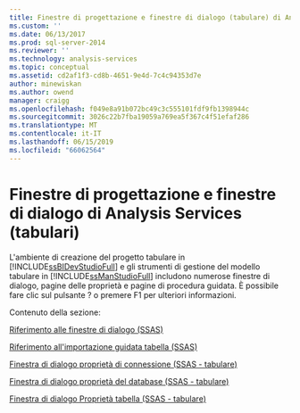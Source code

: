 ```yaml
---
title: Finestre di progettazione e finestre di dialogo (tabulare) di Analysis Services | Microsoft Docs
ms.custom: ''
ms.date: 06/13/2017
ms.prod: sql-server-2014
ms.reviewer: ''
ms.technology: analysis-services
ms.topic: conceptual
ms.assetid: cd2af1f3-cd8b-4651-9e4d-7c4c94353d7e
author: minewiskan
ms.author: owend
manager: craigg
ms.openlocfilehash: f049e8a91b072bc49c3c555101fdf9fb1398944c
ms.sourcegitcommit: 3026c22b7fba19059a769ea5f367c4f51efaf286
ms.translationtype: MT
ms.contentlocale: it-IT
ms.lasthandoff: 06/15/2019
ms.locfileid: "66062564"
---
```

# <a name="analysis-services-designers-and-dialog-boxes-tabular"></a>Finestre di progettazione e finestre di dialogo di Analysis Services (tabulari)
  L'ambiente di creazione del progetto tabulare in [!INCLUDE[ssBIDevStudioFull](../includes/ssbidevstudiofull-md.md)] e gli strumenti di gestione del modello tabulare in [!INCLUDE[ssManStudioFull](../includes/ssmanstudiofull-md.md)] includono numerose finestre di dialogo, pagine delle proprietà e pagine di procedura guidata. È possibile fare clic sul pulsante ? o premere F1 per ulteriori informazioni.  
  
 Contenuto della sezione:  
  
 [Riferimento alle finestre di dialogo &#40;SSAS&#41;](dialog-boxes-reference-ssas.md)  
  
 [Riferimento all'importazione guidata tabella &#40;SSAS&#41;](table-import-wizard-reference-ssas.md)  
  
 [Finestra di dialogo proprietà di connessione &#40;SSAS - tabulare&#41;](connection-properties-dialog-box-ssas-tabular.md)  
  
 [Finestra di dialogo proprietà del database &#40;SSAS - tabulare&#41;](database-properties-dialog-box-ssas-tabular.md)  
  
 [Finestra di dialogo Proprietà tabella &#40;SSAS - tabulare&#41;](table-properties-dialog-box-ssas-tabular.md)  
  
  
